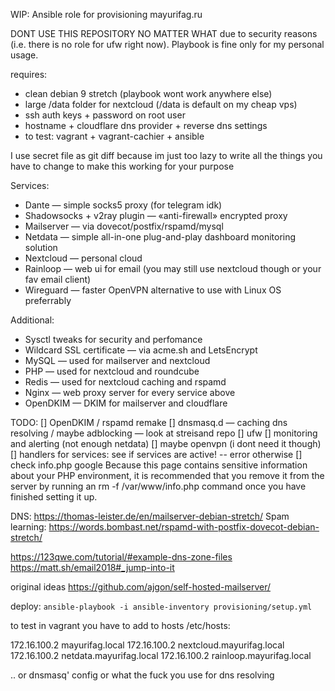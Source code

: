 WIP: Ansible role for provisioning mayurifag.ru

DONT USE THIS REPOSITORY NO MATTER WHAT due to security reasons (i.e. there
is no role for ufw right now). Playbook is fine only for my personal usage.

requires:
- clean debian 9 stretch (playbook wont work anywhere else)
- large /data folder for nextcloud (/data is default on my cheap vps)
- ssh auth keys + password on root user
- hostname + cloudflare dns provider + reverse dns settings
- to test: vagrant + vagrant-cachier + ansible

I use secret file as git diff because im just too lazy to write all the things
you have to change to make this working for your purpose

Services:
- Dante — simple socks5 proxy (for telegram idk)
- Shadowsocks + v2ray plugin — «anti-firewall» encrypted proxy
- Mailserver — via dovecot/postfix/rspamd/mysql
- Netdata — simple all-in-one plug-and-play dashboard monitoring solution
- Nextcloud — personal cloud
- Rainloop — web ui for email (you may still use nextcloud though or your fav
email client)
- Wireguard — faster OpenVPN alternative to use with Linux OS preferrably

Additional:
- Sysctl tweaks for security and perfomance
- Wildcard SSL certificate — via acme.sh and LetsEncrypt
- MySQL — used for mailserver and nextcloud
- PHP — used for nextcloud and roundcube
- Redis — used for nextcloud caching and rspamd
- Nginx — web proxy server for every service above
- OpenDKIM — DKIM for mailserver and cloudflare

TODO:
[] OpenDKIM / rspamd remake
[] dnsmasq.d — caching dns resolving / maybe adblocking — look at streisand repo
[] ufw
[] monitoring and alerting (not enough netdata)
[] maybe openvpn (i dont need it though)
[] handlers for services: see if services are active! -- error otherwise
[] check info.php google Because this page contains sensitive information about
your PHP environment, it is recommended that you remove it from the server by
running an rm -f /var/www/info.php command once you have finished setting it up.

DNS: https://thomas-leister.de/en/mailserver-debian-stretch/
Spam learning: https://words.bombast.net/rspamd-with-postfix-dovecot-debian-stretch/

https://123qwe.com/tutorial/#example-dns-zone-files
https://matt.sh/email2018#_jump-into-it

original ideas https://github.com/ajgon/self-hosted-mailserver/

deploy: `ansible-playbook -i ansible-inventory provisioning/setup.yml`

to test in vagrant you have to add to hosts /etc/hosts:

172.16.100.2 mayurifag.local
172.16.100.2 nextcloud.mayurifag.local
172.16.100.2 netdata.mayurifag.local
172.16.100.2 rainloop.mayurifag.local

.. or dnsmasq' config or what the fuck you use for dns resolving
